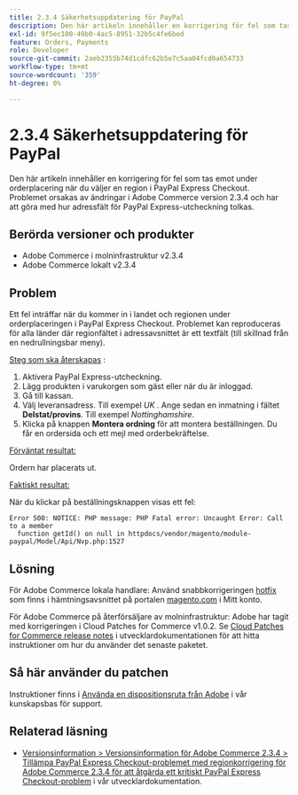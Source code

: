 ```yaml
---
title: 2.3.4 Säkerhetsuppdatering för PayPal
description: Den här artikeln innehåller en korrigering för fel som tas emot under orderplacering när du väljer en region i PayPal Express Checkout. Problemet orsakas av ändringar i Adobe Commerce version 2.3.4 och har att göra med hur adressfält för PayPal Express-utcheckning tolkas.
exl-id: 9f5ec100-49b0-4ac5-8951-32b5c4fe6bed
feature: Orders, Payments
role: Developer
source-git-commit: 2aeb2355b74d1cdfc62b5e7c5aa04fcd0a654733
workflow-type: tm+mt
source-wordcount: '359'
ht-degree: 0%

---
```


# 2.3.4 Säkerhetsuppdatering för PayPal

Den här artikeln innehåller en korrigering för fel som tas emot under orderplacering när du väljer en region i PayPal Express Checkout. Problemet orsakas av ändringar i Adobe Commerce version 2.3.4 och har att göra med hur adressfält för PayPal Express-utcheckning tolkas.

## Berörda versioner och produkter

* Adobe Commerce i molninfrastruktur v2.3.4
* Adobe Commerce lokalt v2.3.4

## Problem

Ett fel inträffar när du kommer in i landet och regionen under orderplaceringen i PayPal Express Checkout. Problemet kan reproduceras för alla länder där regionfältet i adressavsnittet är ett textfält (till skillnad från en nedrullningsbar meny).

<u>Steg som ska återskapas</u> :

1. Aktivera PayPal Express-utcheckning.
1. Lägg produkten i varukorgen som gäst eller när du är inloggad.
1. Gå till kassan.
1. Välj leveransadress. Till exempel *UK* . Ange sedan en inmatning i fältet **Delstat/provins**. Till exempel *Nottinghamshire*.
1. Klicka på knappen **Montera ordning** för att montera beställningen. Du får en ordersida och ett mejl med orderbekräftelse.

<u>Förväntat resultat:</u>

Ordern har placerats ut.

<u>Faktiskt resultat:</u>

När du klickar på beställningsknappen visas ett fel:

```
Error 500: NOTICE: PHP message: PHP Fatal error: Uncaught Error: Call to a member
  function getId() on null in httpdocs/vendor/magento/module-paypal/Model/Api/Nvp.php:1527
```

## Lösning

För Adobe Commerce lokala handlare: Använd snabbkorrigeringen [hotfix](https://magento.com/tech-resources/download#download2353) som finns i hämtningsavsnittet på portalen [magento.com](https://magento.com) i Mitt konto.

För Adobe Commerce på återförsäljare av molninfrastruktur: Adobe har tagit med korrigeringen i Cloud Patches for Commerce v1.0.2. Se [Cloud Patches for Commerce release notes](https://experienceleague.adobe.com/en/docs/commerce-cloud-service/user-guide/release-notes/cloud-patches?itm_source=devdocs&amp;itm_medium=quick_search&amp;itm_campaign=federated_search&amp;itm_term=cloud%20patche) i utvecklardokumentationen för att hitta instruktioner om hur du använder det senaste paketet.

## Så här använder du patchen

Instruktioner finns i [Använda en dispositionsruta från Adobe](/help/how-to/general/how-to-apply-a-composer-patch-provided-by-magento.md) i vår kunskapsbas för support.

## Relaterad läsning

* [Versionsinformation > Versionsinformation för Adobe Commerce 2.3.4 > Tillämpa PayPal Express Checkout-problemet med regionkorrigering för Adobe Commerce 2.3.4 för att åtgärda ett kritiskt PayPal Express Checkout-problem](https://commerce-docs.github.io/devdocs-archive/2.3/guides/v2.3/release-notes/release-notes-2-3-4-commerce.html#apply-the-paypal-express-checkout-issue-with-region-patch-for-magento-234-to-address-a-critical-paypal-express-checkout-issue) i vår utvecklardokumentation.
